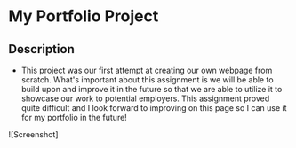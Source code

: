 # My Portfolio Project

## Description
- This project was our first attempt at creating our own webpage from scratch. What's important about this assignment is we will be able to build upon and improve it in the future so that we are able to utilize it to showcase our work to potential employers. This assignment proved quite difficult and I look forward to improving on this page so I can use it for my portfolio in the future!  

![Screenshot]



